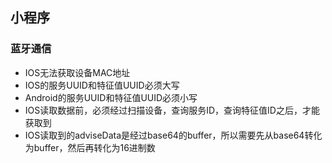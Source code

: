 ## 小程序

### 蓝牙通信
* IOS无法获取设备MAC地址
* IOS的服务UUID和特征值UUID必须大写
* Android的服务UUID和特征值UUID必须小写
* IOS读取数据前，必须经过扫描设备，查询服务ID，查询特征值ID之后，才能获取到
* IOS读取到的adviseData是经过base64的buffer，所以需要先从base64转化为buffer，然后再转化为16进制数
